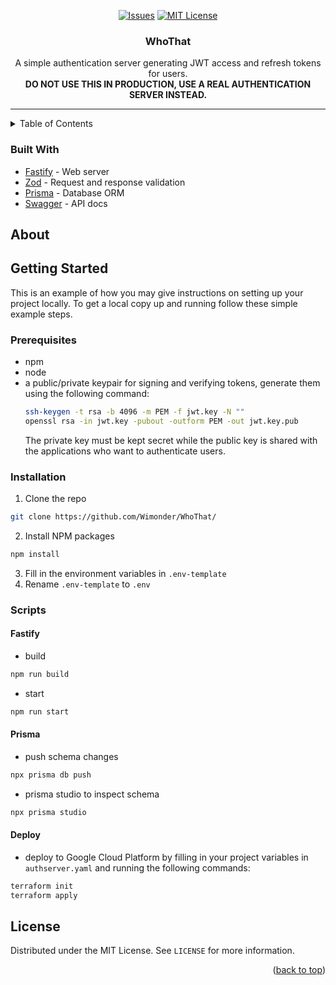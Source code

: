 <div id="top" align="center">

[![Issues][issues-shield]][issues-url]
[![MIT License][license-shield]][license-url]

</div>

<div align="center">
  <h3 align="center">WhoThat</h3>

  <p align="center">
    A simple authentication server generating JWT access and refresh tokens for users.
    <br/>
    <b>DO NOT USE THIS IN PRODUCTION, USE A REAL AUTHENTICATION SERVER INSTEAD.</b>
    <br />
  </p>
</div>

<hr/>

<!-- TABLE OF CONTENTS -->
<details>
  <summary>Table of Contents</summary>
  <ol>
    <li>
      <a href="#about">About</a>
      <a href="#getting-started">Getting Started</a>
      <ul>
        <li><a href="#prerequisites">Prerequisites</a></li>
        <li><a href="#installation">Installation</a></li>
        <li><a href="#scripts">Scripts</a></li>
      </ul>
    </li>
    <li><a href="#license">License</a></li>
  </ol>
</details>

### Built With

- [Fastify](https://www.fastify.io/) - Web server
- [Zod](https://github.com/colinhacks/zod) - Request and response validation
- [Prisma](https://www.prisma.io/) - Database ORM
- [Swagger](https://swagger.io/) - API docs

<!-- ABOUT -->

## About

<!-- GETTING STARTED -->

## Getting Started

This is an example of how you may give instructions on setting up your project locally.
To get a local copy up and running follow these simple example steps.

### Prerequisites

- npm
- node
- a public/private keypair for signing and verifying tokens, generate them using the following command:
  ```bash
  ssh-keygen -t rsa -b 4096 -m PEM -f jwt.key -N ""
  openssl rsa -in jwt.key -pubout -outform PEM -out jwt.key.pub
  ```
  The private key must be kept secret while the public key is shared with the applications who want to authenticate users.

### Installation

1. Clone the repo

```sh
git clone https://github.com/Wimonder/WhoThat/
```

2. Install NPM packages

```sh
npm install
```

3. Fill in the environment variables in `.env-template`
4. Rename `.env-template` to `.env`

### Scripts

#### Fastify

- build

```sh
npm run build
```

- start

```sh
npm run start
```

#### Prisma

- push schema changes

```sh
npx prisma db push
```

- prisma studio to inspect schema

```sh
npx prisma studio
```

#### Deploy

- deploy to Google Cloud Platform by filling in your project variables in `authserver.yaml` and running the following commands:

```sh
terraform init
terraform apply
```

<!-- LICENSE -->

## License

Distributed under the MIT License. See `LICENSE` for more information.

<p align="right">(<a href="#top">back to top</a>)</p>

<!-- MARKDOWN LINKS & IMAGES -->
<!-- https://www.markdownguide.org/basic-syntax/#reference-style-links -->

[issues-shield]: https://img.shields.io/github/issues/Wimonder/WhoThat.svg?style=for-the-badge
[issues-url]: https://github.com/Wimonder/WhoThat/issues
[license-shield]: https://img.shields.io/github/license/Wimonder/WhoThat.svg?style=for-the-badge
[license-url]: https://github.com/Wimonder/WhoThat/blob/main/LICENSE
